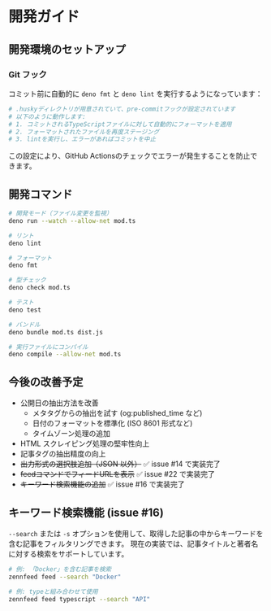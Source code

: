 # 開発ガイド

## 開発環境のセットアップ

### Git フック

コミット前に自動的に `deno fmt` と `deno lint` を実行するようになっています：

```bash
# .huskyディレクトリが用意されていて、pre-commitフックが設定されています
# 以下のように動作します:
# 1. コミットされるTypeScriptファイルに対して自動的にフォーマットを適用
# 2. フォーマットされたファイルを再度ステージング
# 3. lintを実行し、エラーがあればコミットを中止
```

この設定により、GitHub Actionsのチェックでエラーが発生することを防止できます。

## 開発コマンド

```bash
# 開発モード（ファイル変更を監視）
deno run --watch --allow-net mod.ts

# リント
deno lint

# フォーマット
deno fmt

# 型チェック
deno check mod.ts

# テスト
deno test

# バンドル
deno bundle mod.ts dist.js

# 実行ファイルにコンパイル
deno compile --allow-net mod.ts
```

## 今後の改善予定

- 公開日の抽出方法を改善
  - メタタグからの抽出を試す (og:published_time など)
  - 日付のフォーマットを標準化 (ISO 8601 形式など)
  - タイムゾーン処理の追加
- HTML スクレイピング処理の堅牢性向上
- 記事タグの抽出精度の向上
- ~~出力形式の選択肢追加（JSON 以外）~~ ✅ issue #14 で実装完了
- ~~feedコマンドでフィードURLを表示~~ ✅ issue #22 で実装完了
- ~~キーワード検索機能の追加~~ ✅ issue #16 で実装完了

## キーワード検索機能 (issue #16)

`--search` または `-s` オプションを使用して、取得した記事の中からキーワードを含む記事をフィルタリングできます。
現在の実装では、記事タイトルと著者名に対する検索をサポートしています。

```bash
# 例: 「Docker」を含む記事を検索
zennfeed feed --search "Docker"

# 例: typeと組み合わせて使用
zennfeed feed typescript --search "API"
```
